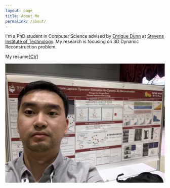 ```yaml
---
layout: page
title: About Me
permalink: /about/
---
```


I'm a PhD student in Computer Science advised by [Enrique Dunn](https://www.cs.stevens.edu/~edunn/) at [Stevens Institute of Technology](https://www.stevens.edu/). My research is focusing on 3D Dynamic Reconstruction problem. 

My resume[[CV]](https://github.com/ShawnXu10/shawnxu10.github.com/blob/master/Xiangyu%20Xu.pdf)

![](https://raw.githubusercontent.com/ShawnXu10/shawnxu10.github.com/master/assets/img/about/IMG_2915.jpg)